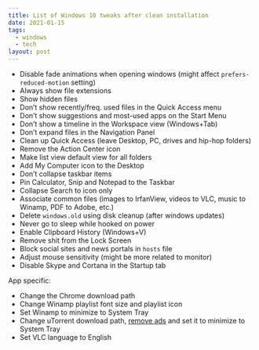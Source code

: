 ```yaml
---
title: List of Windows 10 tweaks after clean installation
date: 2021-01-15
tags:
  - windows
  - tech
layout: post
---
```


- Disable fade animations when opening windows (might affect `prefers-reduced-motion` setting)
- Always show file extensions
- Show hidden files
- Don’t show recently/freq. used files in the Quick Access menu
- Don’t show suggestions and most-used apps on the Start Menu
- Don’t show a timeline in the Workspace view (Windows+Tab)
- Don’t expand files in the Navigation Panel
- Clean up Quick Access (leave Desktop, PC, drives and hip-hop folders)
- Remove the Action Center icon
- Make list view default view for all folders
- Add My Computer icon to the Desktop
- Don’t collapse taskbar items
- Pin Calculator, Snip and Notepad to the Taskbar
- Collapse Search to icon only
- Associate common files (images to IrfanView, videos to VLC, music to Winamp, PDF to Adobe, etc.)
- Delete `windows.old` using disk cleanup (after windows updates)
- Never go to sleep while hooked on power
- Enable Clipboard History (Windows+V)
- Remove shit from the Lock Screen
- Block social sites and news portals in `hosts` file
- Adjust mouse sensitivity (might be more related to monitor)
- Disable Skype and Cortana in the Startup tab

App specific:
- Change the Chrome download path
- Change Winamp playlist font size and playlist icon
- Set Winamp to minimize to System Tray
- Change uTorrent download path, [remove ads](https://lifehacker.com/disable-ads-in-utorrent-via-settings-826283231) and set it to minimize to System Tray
- Set VLC language to English
